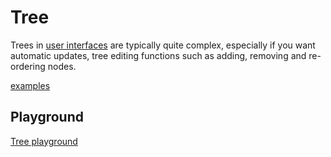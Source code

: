# Tree

Trees in [user interfaces](def://) are typically quite complex, especially if you want
automatic updates, tree editing functions such as adding, removing and re-ordering nodes.

[examples](actualize://example-group?name=tree)

## Playground

[Tree playground](actualize://example/tree/playground)